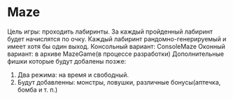 # Maze
Цель игры: проходить лабиринты.
За каждый пройденный лабиринт будет начислятся по очку.
Каждый лабиринт рандомно-генерируемый и имеет хотя бы один выход.
Консольный вариант: ConsoleMaze
Оконный вариант: в архиве MazeGame(в процессе разработки)
Дополнительные фишки которые будут добалены позже:
1) Два режима: на время и свободный.
2) Будут добавленны: монстры, ловушки, различные бонусы(аптечка, бомба и т. п.)
